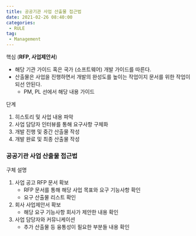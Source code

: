 ```yaml
---
title: 공공기관 사업 산출물 접근법
date: 2021-02-26 08:40:00
categories:
 - RULE
tag:
 - Management
---
```


핵심 (**RFP, 사업제안서**)

- 해당 기관 가이드 혹은 국가 (소프트웨어) 개발 가이드를 따른다.
- 산출물은 사업을 진행하면서 개발의 완성도를 높이는 작업이지 문서를 위한 작업이 되선 안된다.
  - PM, PL 선에서 해당 내용 가이드

단계

1. 히스토리 및 사업 내용 파악
2. 사업 담당자 인터뷰를 통해 요구사항 구체화
3. 개발 진행 및 중간 산출물 작성
4. 개발 완료 및 최종 산출물 작성

<!-- more -->

### 공공기관 사업 산출물 접근법

구체 설명

1. 사업 공고 RFP 문서 확보
   - RFP 문서를 통해 해당 사업 목표와 요구 기능사항 확인
   - 요구 산출물 리스트 확인
2. 회사 사업제안서 확보
   - 해당 요구 기능사항 회사가 제안한 내용 확인
3. 사업 담당자와 커뮤니케이션
   - 추가 산출물 등 융통성이 필요한 부분들 내용 확인

